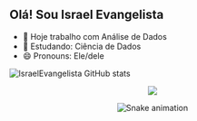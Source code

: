 ## Olá! Sou Israel Evangelista

- 🔭 Hoje trabalho com Análise de Dados
- 🌱 Estudando: Ciência de Dados
- 😄 Pronouns: Ele/dele

![IsraelEvangelista GitHub stats](https://github-readme-stats.vercel.app/api?username=IsraelEvangelista&show_icons=true&theme=transparent)

<div align="center">
  <a href="https://www.linkedin.com/in/israel-evangelista-86231358" target="_blank"><img src="https://img.shields.io/badge/-LinkedIn-%230077B5?style=for-the-badge&logo=linkedin&logoColor=white" target="_blank"></a> 
 	
  ![Snake animation](https://github.com/IsraelEvangelista/IsraelEvangelista/blob/output/github-contribution-grid-snake.svg) 
